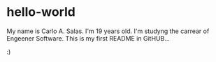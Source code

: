 # hello-world
My name is Carlo A. Salas. I'm 19 years old. I'm studyng the carrear of Engeener Software.
This is my first README in GitHUB... 

:)
